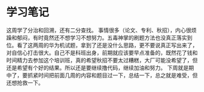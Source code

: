 # 学习笔记
这周学了分治和回溯，还有二分查找。
事情很多（论文、专利、秋招），内心很烦躁和郁闷，有时竟然还不想学习不想努力。五毒神掌的刷题方法也没真正落实到位。看了这两周的华为机试题，拿到了还是没什么思路，更不要说真正写出来了，对自信心打击很大。自己不是科班出身，前期就应该要早点准备的，既然花了钱和时间精力去参加这个培训班，真的希望秋招不要太过糟糕，大厂可能没希望了，但还是希望有个好的结果。所以还是要继续撸代码，继续加油和努力。
下周就是期中了，要抓紧时间把前面几周的内容和题目过一下，总结一下，总之就是难受，但还想抢救一下。